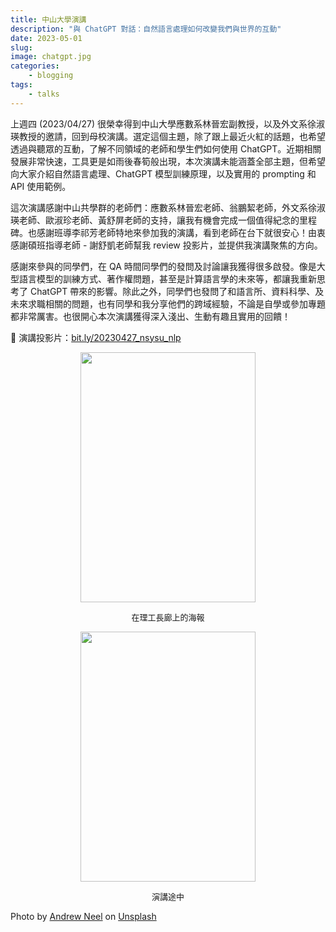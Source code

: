 ```yaml
---
title: 中山大學演講
description: "與 ChatGPT 對話：自然語言處理如何改變我們與世界的互動"
date: 2023-05-01
slug: 
image: chatgpt.jpg
categories:
    - blogging
tags:
    - talks
---
```


上週四 (2023/04/27) 很榮幸得到中山大學應數系林晉宏副教授，以及外文系徐淑瑛教授的邀請，回到母校演講。選定這個主題，除了跟上最近火紅的話題，也希望透過與聽眾的互動，了解不同領域的老師和學生們如何使用 ChatGPT。近期相關發展非常快速，工具更是如雨後春筍般出現，本次演講未能涵蓋全部主題，但希望向大家介紹自然語言處理、ChatGPT 模型訓練原理，以及實用的 prompting 和 API 使用範例。

這次演講感謝中山共學群的老師們：應數系林晉宏老師、翁鵬絜老師，外文系徐淑瑛老師、歐淑珍老師、黃舒屏老師的支持，讓我有機會完成一個值得紀念的里程碑。也感謝班導李祁芳老師特地來參加我的演講，看到老師在台下就很安心！由衷感謝碩班指導老師 - 謝舒凱老師幫我 review 投影片，並提供我演講聚焦的方向。

感謝來參與的同學們，在 QA 時間同學們的發問及討論讓我獲得很多啟發。像是大型語言模型的訓練方式、著作權問題，甚至是計算語言學的未來等，都讓我重新思考了 ChatGPT 帶來的影響。除此之外，同學們也發問了和語言所、資料科學、及未來求職相關的問題，也有同學和我分享他們的跨域經驗，不論是自學或參加專題都非常厲害。也很開心本次演講獲得深入淺出、生動有趣且實用的回饋！

📄 演講投影片：[bit.ly/20230427_nsysu_nlp](https://bit.ly/20230427_nsysu_nlp)

<p align = "center">
<img src = "https://andreashih.github.io/img/nsysu-talk/poster.jpg" width="280" height="400">
</p>
<p align = "center">
<font size=2>
在理工長廊上的海報
</font>
</p>

<p align = "center">
<img src = "https://andreashih.github.io/img/nsysu-talk/presentation.jpg" width="280" height="400">
</p>
<p align = "center">
<font size=2>
演講途中
</font>
</p>

Photo by <a href="https://unsplash.com/ko/@andrewtneel?utm_source=unsplash&utm_medium=referral&utm_content=creditCopyText">Andrew Neel</a> on <a href="https://unsplash.com/s/photos/chatgpt?orientation=landscape&utm_source=unsplash&utm_medium=referral&utm_content=creditCopyText">Unsplash</a>